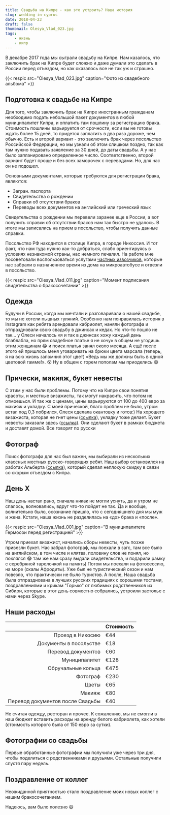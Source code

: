 ```yaml
---
title: Свадьба на Кипре - как это устроить? Наша история
slug: wedding-in-cyprus
date: 2018-04-23
draft: false
thumbnail: Olesya_Vlad_023.jpg
tags:
    - жизнь
    - кипр
---
```


В декабре 2017 года мы сыграли свадьбу на Кипре. Нам казалось, что заключить брак на Кипре будет
сложно и даже думали это сделать в России перед отъездом, но как оказалось все не так уж и страшно.

{{< respic src="Olesya_Vlad_023.jpg" caption="Фото из свадебного альбома" >}}

## Подготовка к свадьбе на Кипре

Для того, чтобы заключить брак на Кипре иностранным гражданам необходимо подать небольшой пакет
документов в любой муниципалитет Кипра, и оплатить там пошлину за регистрацию брака. Стоимость
пошлины варьируется от срочности, если вы не готовы ждать более 15 дней, то придется заплатить в два
раза дороже, чем обычно. Есть и второй вариант - это заключить брак через посольство Российской
Федерации, но мы узнали об этом слишком поздно, так как там нужно подавать заявление за 30 дней, до
даты свадьбы. А у нас было запланировано определенное число. Соответственно, второй вариант будет
проще и без всех заморочек с переводами. Но, для нас он не подошел.

Основными документами, которые требуются для регистрации брака, являются:

-   Загран. паспорта
-   Свидетельства о рождении
-   Справки об отсутствии браков
-   Переводы всех документов на английский или греческий язык

Свидетельства о рождении мы перевели заранее еще в России, а вот получить справки об отсутствии
браков нам так быстро не удалось. В итоге мы записались на прием в посольство, чтобы получить данные
справки.

Посольство РФ находится в столице Кипра, в городе Никоссия. И тот факт, что нам туда нужно как-то
добраться, слабо ориентируясь в условиях незнакомой страны, нас немного печалил. На работе мне
посоветовали воспользоваться услугами [частных извозчиков](http://www.travelexpress.com.cy/en-us/),
которые нас забрали в назначенное время из дома на микроавтобусе и отвезли в посольство.

{{< respic src="Olesya_Vlad_011.jpg" caption="Момент подписания свидетельства о бракосочетании" >}}

## Одежда

Будучи в России, когда мы мечтали и разговаривали о нашей свадьбе, то мы не хотели пышных гуляний.
Особенно нам понравилась история в Instagram как ребята арендовали кабриолет, наняли фотографа и
отпраздновали свою свадьбу в джинсах и кедах. Но что-то пошло не так... у Олеси началось «я и так в
джинсах хожу каждый день блаблабла, но прям свадебное платье я не хочу» в общем не угодишь этим
женщинам :joy: и поиск платья занял около месяца. А ещё после этого ей пришлось меня уговаривать на
брюки цвета марсала (теперь, я на всю жизнь запомнил этот цвет) «Ведь мы же должны быть в одной
цветовой гамме!». :dizzy_face: Ну в общем с горем пополам мы приоделись :smile:

## Прически, макияж, букет невесты

С этим у нас были проблемы. Потому что на Кипре свои понятия красоты, и местные визажисты, так могут
накрасить, что потом не отмоешься. И так же с ценами, цены варьируются от 100 до 400 евро за макияж
и укладку. С моей прической, благо проблем не было, утром встал под 0,3 побрился, Олеся сделала
окантовку и готов:) На хорошего визажиста, которая не гнет цены
([ссылка](https://www.instagram.com/stilist_na_kipre/)), укладку тоже делает. Букет невесты заказали
здесь ([ссылка](https://vk.com/id32405608)). Они сделают букет в рамках бюджета и доставят домой.
Все говорят по русски

## Фотограф

Поиск фотографа для нас был важен, мы выбирали из нескольких классных местных русско-говорящих
ребят. Наш выбор остановился на работах Альберта ([ссылка](https://albertowy.wixsite.com/akra)),
который сделал неплохую скидку в связи со скорым отъездом с Кипра.

## День Х

Наш день настал рано, сначала никак не могли уснуть, да и утром не спалось, волновались, вдруг
что-то пойдет не так. Да и вообще, волнительно было, осознание пришло, что с сегодняшнего дня мы муж
и жена. Кстати, наша жизнь не разделилась на «до» брака и «после».

{{< respic src="Olesya_Vlad_001.jpg" caption="В муниципалитете Гермосои перед регистрацией" >}}

Утром приехал визажист, начались сборы невесты, чуть позже привезли букет. Нас забрал фотограф, мы
поехали в загс, там все было на английском, в том числе и клятва, половину слов не понял, но
поклялся :joy: там же нам сразу выдали свидетельства, и подарили рамку с серебряной тарелочкой на
память) Потом мы поехали на фотосессию, на море (скалы Афродиты). Уже был не туристический сезон и
нам повезло, что практически не было туристов. А после, Наша свадьба была отпразднована в лучших
русских традициях с хорошими тостами, поздравлениями и крикам "Горько" от любимых родственников из
Сибири, которые в этот день совместно собрались, устроили застолье с нами через Skype.

## Наши расходы

|                                  | Стоимость |
| -------------------------------: | --------- |
|                 Проезд в Никосию | €44       |
|           Документы в посольстве | €18       |
|               Перевод документов | €60       |
|                    Муниципалитет | €128      |
|               Обручальные кольца | €475      |
|                         Фотограф | €230      |
|                            Цветы | €65       |
|                           Макияж | €80       |
| Перевод документов после Свадьбы | €40       |

Не считая одежду, ресторан и прочее. К сожалению, мы не смогли в наш бюджет вставить расходы на
аренду белого кабриолета, как хотели (стоимость которого была от 150 евро за сутки).

## Фотографии со свадьбы

Первые обработанные фотографии мы получили уже через три дня, чтобы поделиться с родственниками и
друзьями. Остальные получили спустя пару недель.

## Поздравление от коллег

Неожиданной приятностью стало поздравление моих новых коллег с нашим бракосочетанием.

Надеюсь, вам было полезно :smile:
